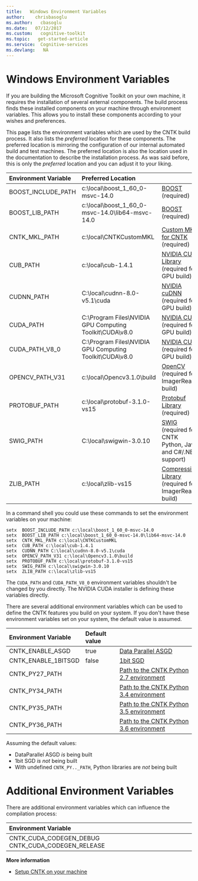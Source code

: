 ```yaml
---
title:   Windows Environment Variables
author:    chrisbasoglu
ms.author:   cbasoglu
ms.date:   07/12/2017
ms.custom:   cognitive-toolkit
ms.topic:   get-started-article
ms.service:  Cognitive-services
ms.devlang:   NA
---
```

# Windows Environment Variables

If you are building the Microsoft Cognitive Toolkit on your own machine, it requires the installation of several external components. The build process finds these installed components on your machine through environment variables. This allows you to install these components according to your wishes and preferences.

This page lists the environment variables which are used by the CNTK build process. It also lists the *preferred* location for these components. The preferred location is mirroring the configuration of our internal automated build and test machines. The preferred location is also the location used in the documentation to describe the installation process. As was said before, this is only the *preferred* location and you can adjust it to your liking.

|Environment Variable | Preferred Location |   |
|:--------|:------------|:--------------|
|BOOST_INCLUDE_PATH | c:\local\boost_1_60_0-msvc-14.0 | [BOOST](./Setup-CNTK-on-Windows.md#boost) (required)
|BOOST_LIB_PATH | c:\local\boost_1_60_0-msvc-14.0\lib64-msvc-14.0 | [BOOST](./Setup-CNTK-on-Windows.md#boost) (required)
|CNTK_MKL_PATH | c:\local\CNTKCustomMKL | [Custom MKL for CNTK](./Setup-CNTK-on-Windows.md#mkl) (required)
|CUB_PATH | c:\local\cub-1.4.1 | [NVIDIA CUB Library](./Setup-CNTK-on-Windows.md#cub) (required for GPU build)
|CUDNN_PATH | C:\local\cudnn-8.0-v5.1\cuda | [NVIDIA cuDNN](./Setup-CNTK-on-Windows.md#cudnn) (required for GPU build)
|CUDA_PATH | C:\Program Files\NVIDIA GPU Computing Toolkit\CUDA\v8.0 |[NVIDIA CUDA]( ./Setup-CNTK-on-Windows.md#nvidia-cuda-8) (required for GPU build)
|CUDA_PATH_V8_0 | C:\Program Files\NVIDIA GPU Computing Toolkit\CUDA\v8.0 |[NVIDIA CUDA]( ./Setup-CNTK-on-Windows.md#nvidia-cuda-8) (required for GPU build)
|OPENCV_PATH_V31 | c:\local\Opencv3.1.0\build | [OpenCV](./Setup-CNTK-on-Windows.md#optional-opencv) (required for ImagerReader build)
|PROTOBUF_PATH | c:\local\protobuf-3.1.0-vs15 | [Protobuf Library](./Setup-CNTK-on-Windows.md#protobuf) (required)
|SWIG_PATH | C:\local\swigwin-3.0.10 | [SWIG](./Setup-CNTK-on-Windows.md#optional-swig) (required for CNTK Python, Java, and C#/.NET support)
|ZLIB_PATH | c:\local\zlib-vs15 | [Compression Library](./Setup-CNTK-on-Windows.md#optional-zlib-and-libzip) (required for ImagerReader build)

In a command shell you could use these commands to set the environment variables on your machine:
```
setx  BOOST_INCLUDE_PATH c:\local\boost_1_60_0-msvc-14.0
setx  BOOST_LIB_PATH c:\local\boost_1_60_0-msvc-14.0\lib64-msvc-14.0
setx  CNTK_MKL_PATH c:\local\CNTKCustomMKL
setx  CUB_PATH c:\local\cub-1.4.1
setx  CUDNN_PATH C:\local\cudnn-8.0-v5.1\cuda
setx  OPENCV_PATH_V31 c:\local\Opencv3.1.0\build
setx  PROTOBUF_PATH c:\local\protobuf-3.1.0-vs15
setx  SWIG_PATH c:\local\swigwin-3.0.10
setx  ZLIB_PATH c:\local\zlib-vs15
```
The `CUDA_PATH` and `CUDA_PATH_V8_0` environment variables shouldn't be changed by you directly. The NVIDIA CUDA installer is defining these variables directly. 

There are several additional environment variables which can be used to define the CNTK features you build on your system. If you don't have these environment variables set on your system, the default value is assumed. 

|Environment Variable | Default value | |
|:------------|:------------|:-------------|
|CNTK_ENABLE_ASGD  | true | [Data Parallel ASGD](./Setup-CNTK-on-Windows.md#enlisting-in-the-cntk-github-repository)
|CNTK_ENABLE_1BITSGD | false | [1bit SGD](./Enabling-1bit-SGD.md)
|CNTK_PY27_PATH |  | [Path to the CNTK Python 2.7 environment](./Setup-CNTK-on-Windows.md#cntk-python-environments)
|CNTK_PY34_PATH |  | [Path to the CNTK Python 3.4 environment](./Setup-CNTK-on-Windows.md#cntk-python-environments)
|CNTK_PY35_PATH |  | [Path to the CNTK Python 3.5 environment](./Setup-CNTK-on-Windows.md#cntk-python-environments)
|CNTK_PY36_PATH |  | [Path to the CNTK Python 3.6 environment](./Setup-CNTK-on-Windows.md#cntk-python-environments)

Assuming the default values:
 * DataParallel ASGD *is* being built
 * 1bit SGD *is not* being built
 * With undefined `CNTK_PY.._PATH`, Python libraries are *not* being built

# Additional Environment Variables

There are additional environment variables which can influence the compilation process:

| Environment Variable | |
|:------------|:-------------|
|CNTK_CUDA_CODEGEN_DEBUG CNTK_CUDA_CODEGEN_RELEASE | | With these environment variables you can define the NVidia Compiler target architectures. For example, setting a variable to `compute_35,sm_35;compute_50,sm_50` will only build level 3.5 and 5.0 compatible cubin and PTX information. For detailed information about this refer to the NVidia Compiler documentation.

**More information**

* [Setup CNTK on your machine](./Setup-CNTK-on-your-machine.md)
